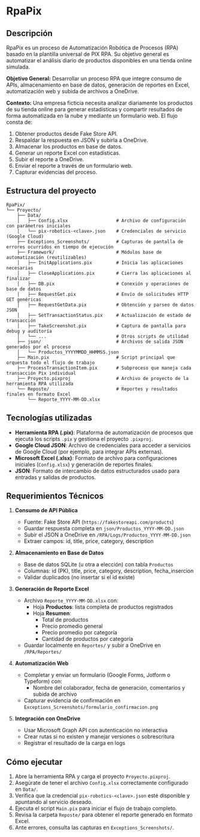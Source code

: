 # RpaPix

## Descripción
RpaPix es un proceso de Automatización Robótica de Procesos (RPA) basado en la plantilla universal de PIX RPA. Su objetivo general es automatizar el análisis diario de productos disponibles en una tienda online simulada.

**Objetivo General:** Desarrollar un proceso RPA que integre consumo de APIs, almacenamiento en base de datos, generación de reportes en Excel, automatización web y subida de archivos a OneDrive.

**Contexto:** Una empresa ficticia necesita analizar diariamente los productos de su tienda online para generar estadísticas y compartir resultados de forma automatizada en la nube y mediante un formulario web. El flujo consta de:
1. Obtener productos desde Fake Store API.
2. Respaldar la respuesta en JSON y subirla a OneDrive.
3. Almacenar los productos en base de datos.
4. Generar un reporte Excel con estadísticas.
5. Subir el reporte a OneDrive.
6. Enviar el reporte a través de un formulario web.
7. Capturar evidencias del proceso.

## Estructura del proyecto

```
RpaPix/
└── Proyecto/
    ├── Data/
    │   ├── Config.xlsx                  # Archivo de configuración con parámetros iniciales
    │   └── pix-robotics-<clave>.json    # Credenciales de servicio (Google Cloud)
    ├── Exceptions_Screenshots/          # Capturas de pantalla de errores ocurridos en tiempo de ejecución
    ├── Framework/                       # Módulos base de automatización (reutilizables)
    │   ├── InitApplications.pix         # Inicia las aplicaciones necesarias
    │   ├── CloseApplications.pix        # Cierra las aplicaciones al finalizar
    │   ├── DB.pix                       # Conexión y operaciones de base de datos
    │   ├── RequestGet.pix               # Envío de solicitudes HTTP GET genéricas
    │   ├── RequestGetData.pix           # Obtención y parseo de datos JSON
    │   ├── SetTransactionStatus.pix     # Actualización de estado de transacción
    │   ├── TakeScreenshot.pix           # Captura de pantalla para debug y auditoría
    │   └── ...                          # Otros scripts de utilidad
    ├── json/                            # Archivos de salida JSON generados por el proceso
    │   └── Productos_YYYYMMDD_HHMMSS.json
    ├── Main.pix                         # Script principal que orquesta todo el flujo de trabajo
    ├── ProcessTransactionItem.pix       # Subproceso que maneja cada transacción Pix individual
    ├── Proyecto.pixproj                 # Archivo de proyecto de la herramienta RPA utilizada
    └── Reposte/                         # Reportes y resultados finales en formato Excel
        └── Reporte_YYYY-MM-DD.xlsx
```

## Tecnologías utilizadas

- **Herramienta RPA (.pix)**: Plataforma de automatización de procesos que ejecuta los scripts `.pix` y gestiona el proyecto `.pixproj`.
- **Google Cloud JSON**: Archivo de credenciales para acceder a servicios de Google Cloud (por ejemplo, para integrar APIs externas).
- **Microsoft Excel (.xlsx)**: Formato de archivo para configuraciones iniciales (`Config.xlsx`) y generación de reportes finales.
- **JSON**: Formato de intercambio de datos estructurados usado para entradas y salidas de productos.

## Requerimientos Técnicos

1. **Consumo de API Pública**
   - Fuente: Fake Store API (`https://fakestoreapi.com/products`)
   - Guardar respuesta completa en `json/Productos_YYYY-MM-DD.json`
   - Subir el JSON a OneDrive en `/RPA/Logs/Productos_YYYY-MM-DD.json`
   - Extraer campos: id, title, price, category, description

2. **Almacenamiento en Base de Datos**
   - Base de datos SQLite (u otra a elección) con tabla `Productos`
   - Columnas: id (PK), title, price, category, description, fecha_insercion
   - Validar duplicados (no insertar si el id existe)

3. **Generación de Reporte Excel**
   - Archivo `Reporte_YYYY-MM-DD.xlsx` con:
     - Hoja **Productos**: lista completa de productos registrados
     - Hoja **Resumen**:
       - Total de productos
       - Precio promedio general
       - Precio promedio por categoría
       - Cantidad de productos por categoría
   - Guardar localmente en `Reportes/` y subir a OneDrive en `/RPA/Reportes/`

4. **Automatización Web**
   - Completar y enviar un formulario (Google Forms, Jotform o Typeform) con:
     - Nombre del colaborador, fecha de generación, comentarios y subida de archivo
   - Capturar evidencia de confirmación en `Exceptions_Screenshots/formulario_confirmacion.png`

5. **Integración con OneDrive**
   - Usar Microsoft Graph API con autenticación no interactiva
   - Crear rutas si no existen y manejar versiones o sobrescritura
   - Registrar el resultado de la carga en logs

## Cómo ejecutar

1. Abre la herramienta RPA y carga el proyecto `Proyecto.pixproj`.
2. Asegúrate de tener el archivo `Config.xlsx` correctamente configurado en `Data/`.
3. Verifica que la credencial `pix-robotics-<clave>.json` esté disponible y apuntando al servicio deseado.
4. Ejecuta el script `Main.pix` para iniciar el flujo de trabajo completo.
5. Revisa la carpeta `Reposte/` para obtener el reporte generado en formato Excel.
6. Ante errores, consulta las capturas en `Exceptions_Screenshots/`.


